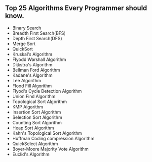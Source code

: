 ## Top 25 Algorithms Every Programmer should know.

- Binary Search
- Breadth First Search(BFS)
- Depth First Search(DFS)
- Merge Sort
- QuickSort
- Kruskal's Algorithm
- Flyodd Warshall Algorithm
- Dijkstra's Algorithm
- Bellman Ford Algorithm
- Kadane's Algorithm
- Lee Algorithm
- Flood Fill Algorithm
- Flyod's Cycle Detection Algorithm
- Union Find Algorithm
- Topological Sort Algorithm
- KMP Algorithm
- Insertion Sort Algorithm
- Selection Sort Algorithm
- Counting Sort Algorithm
- Heap Sort Algorithm
- Kahn's Topological Sort Algorithm
- Huffman Coding compression Algorithm
- QuickSelect Algorithm
- Boyer-Moore Majority Vote Algorithm
- Euclid's Algorithm
